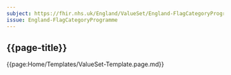 ```yaml
---
subject: https://fhir.nhs.uk/England/ValueSet/England-FlagCategoryProgramme
issue: England-FlagCategoryProgramme
---
```

## {{page-title}}

{{page:Home/Templates/ValueSet-Template.page.md}}